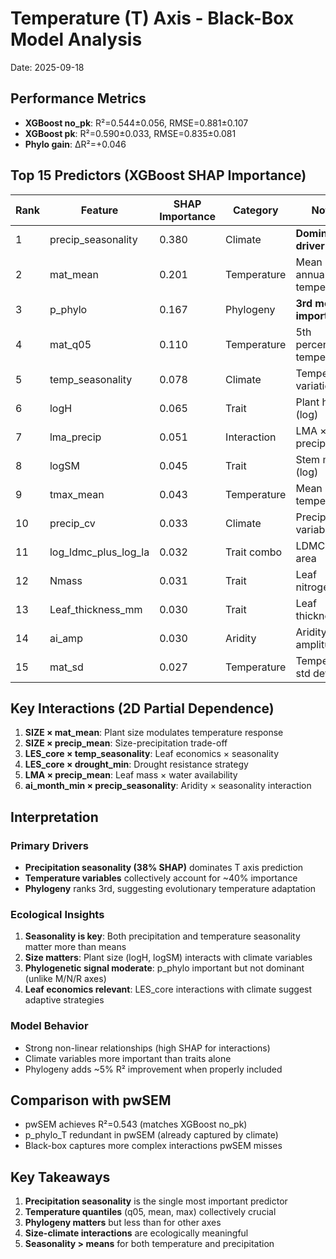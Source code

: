 # Temperature (T) Axis - Black-Box Model Analysis
Date: 2025-09-18

## Performance Metrics
- **XGBoost no_pk**: R²=0.544±0.056, RMSE=0.881±0.107
- **XGBoost pk**: R²=0.590±0.033, RMSE=0.835±0.081
- **Phylo gain**: ΔR²=+0.046

## Top 15 Predictors (XGBoost SHAP Importance)

| Rank | Feature | SHAP Importance | Category | Notes |
|------|---------|-----------------|----------|-------|
| 1 | precip_seasonality | 0.380 | Climate | **Dominant driver** |
| 2 | mat_mean | 0.201 | Temperature | Mean annual temperature |
| 3 | p_phylo | 0.167 | Phylogeny | **3rd most important** |
| 4 | mat_q05 | 0.110 | Temperature | 5th percentile temperature |
| 5 | temp_seasonality | 0.078 | Climate | Temperature variation |
| 6 | logH | 0.065 | Trait | Plant height (log) |
| 7 | lma_precip | 0.051 | Interaction | LMA × precipitation |
| 8 | logSM | 0.045 | Trait | Stem mass (log) |
| 9 | tmax_mean | 0.043 | Temperature | Mean max temperature |
| 10 | precip_cv | 0.033 | Climate | Precipitation variability |
| 11 | log_ldmc_plus_log_la | 0.032 | Trait combo | LDMC + leaf area |
| 12 | Nmass | 0.031 | Trait | Leaf nitrogen |
| 13 | Leaf_thickness_mm | 0.030 | Trait | Leaf thickness |
| 14 | ai_amp | 0.030 | Aridity | Aridity amplitude |
| 15 | mat_sd | 0.027 | Temperature | Temperature std dev |

## Key Interactions (2D Partial Dependence)

1. **SIZE × mat_mean**: Plant size modulates temperature response
2. **SIZE × precip_mean**: Size-precipitation trade-off
3. **LES_core × temp_seasonality**: Leaf economics × seasonality
4. **LES_core × drought_min**: Drought resistance strategy
5. **LMA × precip_mean**: Leaf mass × water availability
6. **ai_month_min × precip_seasonality**: Aridity × seasonality interaction

## Interpretation

### Primary Drivers
- **Precipitation seasonality (38% SHAP)** dominates T axis prediction
- **Temperature variables** collectively account for ~40% importance
- **Phylogeny** ranks 3rd, suggesting evolutionary temperature adaptation

### Ecological Insights
1. **Seasonality is key**: Both precipitation and temperature seasonality matter more than means
2. **Size matters**: Plant size (logH, logSM) interacts with climate variables
3. **Phylogenetic signal moderate**: p_phylo important but not dominant (unlike M/N/R axes)
4. **Leaf economics relevant**: LES_core interactions with climate suggest adaptive strategies

### Model Behavior
- Strong non-linear relationships (high SHAP for interactions)
- Climate variables more important than traits alone
- Phylogeny adds ~5% R² improvement when properly included

## Comparison with pwSEM
- pwSEM achieves R²=0.543 (matches XGBoost no_pk)
- p_phylo_T redundant in pwSEM (already captured by climate)
- Black-box captures more complex interactions pwSEM misses

## Key Takeaways
1. **Precipitation seasonality** is the single most important predictor
2. **Temperature quantiles** (q05, mean, max) collectively crucial
3. **Phylogeny matters** but less than for other axes
4. **Size-climate interactions** are ecologically meaningful
5. **Seasonality > means** for both temperature and precipitation